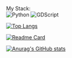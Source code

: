 My Stack: <br>
![Python](https://img.shields.io/badge/python-3670A0?style=for-the-badge&logo=python&logoColor=ffdd54)
![GDScript](https://img.shields.io/badge/gdscript-3670A0?style=for-the-badge&logo=godotengine&logoColor=729bb3)



[![Top Langs](https://github-readme-stats.vercel.app/api/top-langs/?username=strogmann&theme=merko)](https://github.com/anuraghazra/github-readme-stats)

[![Readme Card](https://github-readme-stats.vercel.app/api/pin/?username=strogmann&repo=breakswithpython&theme=merko)](https://github.com/strogmann/datascience)

[![Anurag's GitHub stats](https://github-readme-stats.vercel.app/api?username=strogmann&theme=merko)](https://github.com/anuraghazra/github-readme-stats)
